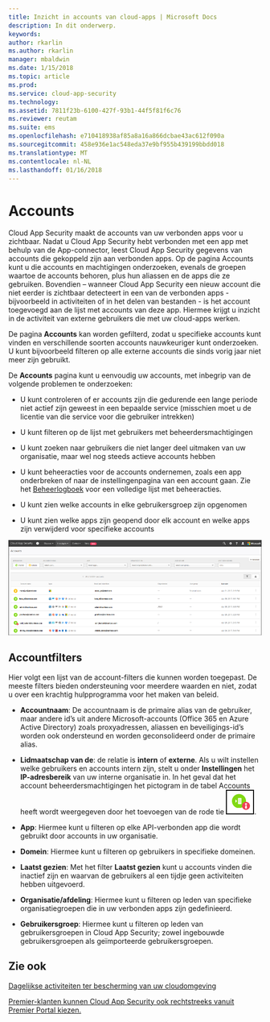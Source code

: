 ```yaml
---
title: Inzicht in accounts van cloud-apps | Microsoft Docs
description: In dit onderwerp.
keywords: 
author: rkarlin
ms.author: rkarlin
manager: mbaldwin
ms.date: 1/15/2018
ms.topic: article
ms.prod: 
ms.service: cloud-app-security
ms.technology: 
ms.assetid: 7811f23b-6100-427f-93b1-44f5f81f6c76
ms.reviewer: reutam
ms.suite: ems
ms.openlocfilehash: e710418938af85a8a16a866dcbae43ac612f090a
ms.sourcegitcommit: 458e936e1ac548eda37e9bf955b439199bbdd018
ms.translationtype: MT
ms.contentlocale: nl-NL
ms.lasthandoff: 01/16/2018
---
```

# <a name="accounts"></a>Accounts
Cloud App Security maakt de accounts van uw verbonden apps voor u zichtbaar. Nadat u Cloud App Security hebt verbonden met een app met behulp van de App-connector, leest Cloud App Security gegevens van accounts die gekoppeld zijn aan verbonden apps. Op de pagina Accounts kunt u die accounts en machtigingen onderzoeken, evenals de groepen waartoe de accounts behoren, plus hun aliassen en de apps die ze gebruiken. Bovendien – wanneer Cloud App Security een nieuw account die niet eerder is zichtbaar detecteert in een van de verbonden apps - bijvoorbeeld in activiteiten of in het delen van bestanden - is het account toegevoegd aan de lijst met accounts van deze app. Hiermee krijgt u inzicht in de activiteit van externe gebruikers die met uw cloud-apps werken.


De pagina **Accounts** kan worden gefilterd, zodat u specifieke accounts kunt vinden en verschillende soorten accounts nauwkeuriger kunt onderzoeken. U kunt bijvoorbeeld filteren op alle externe accounts die sinds vorig jaar niet meer zijn gebruikt. 

De **Accounts** pagina kunt u eenvoudig uw accounts, met inbegrip van de volgende problemen te onderzoeken:  

-   U kunt controleren of er accounts zijn die gedurende een lange periode niet actief zijn geweest in een bepaalde service (misschien moet u de licentie van die service voor die gebruiker intrekken)  
-   U kunt filteren op de lijst met gebruikers met beheerdersmachtigingen  

-   U kunt zoeken naar gebruikers die niet langer deel uitmaken van uw organisatie, maar wel nog steeds actieve accounts hebben  

-   U kunt beheeracties voor de accounts ondernemen, zoals een app onderbreken of naar de instellingenpagina van een account gaan. Zie het [Beheerlogboek](governance-actions.md) voor een volledige lijst met beheeracties.
    
-   U kunt zien welke accounts in elke gebruikersgroep zijn opgenomen  

-   U kunt zien welke apps zijn geopend door elk account en welke apps zijn verwijderd voor specifieke accounts
    

![scherm Accounts](./media/accounts-page.png)

## <a name="account-filters"></a>Accountfilters
Hier volgt een lijst van de account-filters die kunnen worden toegepast. De meeste filters bieden ondersteuning voor meerdere waarden en niet, zodat u over een krachtig hulpprogramma voor het maken van beleid.  
  
- **Accountnaam**: De accountnaam is de primaire alias van de gebruiker, maar andere id’s uit andere Microsoft-accounts (Office 365 en Azure Active Directory) zoals proxyadressen, aliassen en beveiligings-id’s worden ook ondersteund en worden geconsolideerd onder de primaire alias.

- **Lidmaatschap van de**: de relatie is **intern** of **externe**. Als u wilt instellen welke gebruikers en accounts intern zijn, stelt u onder **Instellingen** het **IP-adresbereik** van uw interne organisatie in. In het geval dat het account beheerdersmachtigingen het pictogram in de tabel Accounts heeft wordt weergegeven door het toevoegen van de rode tie ![pictogram voor gebruikeraccounts admin](./media/accounts-admin-icon.png).

- **App**: Hiermee kunt u filteren op elke API-verbonden app die wordt gebruikt door accounts in uw organisatie.

- **Domein**: Hiermee kunt u filteren op gebruikers in specifieke domeinen.

- **Laatst gezien**: Met het filter **Laatst gezien** kunt u accounts vinden die inactief zijn en waarvan de gebruikers al een tijdje geen activiteiten hebben uitgevoerd.

- **Organisatie/afdeling**: Hiermee kunt u filteren op leden van specifieke organisatiegroepen die in uw verbonden apps zijn gedefinieerd.

- **Gebruikersgroep**: Hiermee kunt u filteren op leden van gebruikersgroepen in Cloud App Security; zowel ingebouwde gebruikersgroepen als geïmporteerde gebruikersgroepen.


## <a name="see-also"></a>Zie ook  
[Dagelijkse activiteiten ter bescherming van uw cloudomgeving](daily-activities-to-protect-your-cloud-environment.md)   

[Premier-klanten kunnen Cloud App Security ook rechtstreeks vanuit Premier Portal kiezen.](https://premier.microsoft.com/)  
  
  